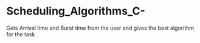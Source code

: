 # Scheduling_Algorithms_C-
Gets Arrival time and Burst time from the user and gives the best algorithm for the task
